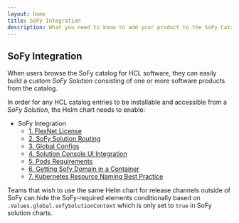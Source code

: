 ```yaml
---
layout: home
title: SoFy Integration
description: What you need to know to add your product to the SoFy Catalog.
---
```


## SoFy Integration

When users browse the SoFy catalog for HCL software, they can easily build a custom *SoFy Solution* consisting of one or more software products from the catalog.  

In order for any HCL catalog entries to be installable and accessible from a *SoFy Solution*, the Helm chart needs to enable:

* SoFy Integration
  - [1. FlexNet License](/2021/07/14/03.1-sofy-integration-flexnet.html)
  - [2. SoFy Solution Routing](/2021/07/14/03.2-sofy-integration-soltn-routing.html)
  - [3. Global Configs](/2021/07/14/03.3-sofy-integration-global-configs.html)
  - [4. Solution Console UI Integration](/2021/07/14/03.4-sofy-integration-solutn-console-ui.html)
  - [5. Pods Requirements](/2021/07/14/03.5-sofy-integration-pods-requirements.html)
  - [6. Getting Sofy Domain in a Container](/2021/07/14/03.6-sofy-integration-getting-sofy-domain-name.html)
  - [7. Kubernetes Resource Naming Best Practice](/2021/07/14/03.7-sofy-integration-k8s-naming.html)

Teams that wish to use the same Helm chart for release channels outside of SoFy can hide the SoFy-required elements conditionally based on `.Values.global.sofySolutionContext` which is only set to `true` in SoFy solution charts.

